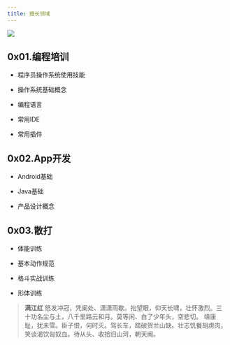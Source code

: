 ```yaml
---
title: 擅长领域
---
```


![](https://wxt.sinaimg.cn/thumb300/0062pS6Hgy1fzofa2ekdsj31hc0u0akl.jpg)

**0x01.编程培训**
------

- 程序员操作系统使用技能

- 操作系统基础概念

- 编程语言

- 常用IDE

- 常用插件

**0x02.App开发**
------

- Android基础

- Java基础

- 产品设计概念

**0x03.散打**
------

- 体能训练

- 基本动作规范

- 格斗实战训练

- 形体训练

>**满江红**
>怒发冲冠，凭阑处、潇潇雨歇。抬望眼，仰天长啸，壮怀激烈。三十功名尘与土，八千里路云和月。莫等闲、白了少年头，空悲切。
靖康耻，犹未雪。臣子恨，何时灭。驾长车，踏破贺兰山缺。壮志饥餐胡虏肉，笑谈渴饮匈奴血。待从头、收拾旧山河，朝天阙。 

